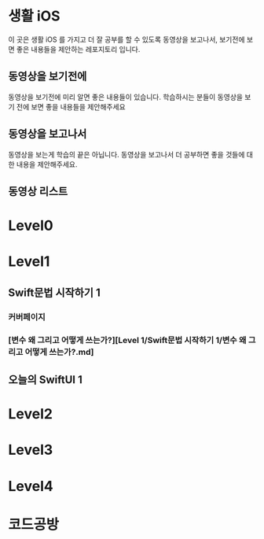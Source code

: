 # 생활 iOS

이 곳은 생활 iOS 를 가지고 더 잘 공부를 할 수 있도록 동영상을 보고나서, 보기전에 보면 좋은 내용들을 제안하는 레포지토리 입니다.

## 동영상을 보기전에
동영상을 보기전에 미리 알면 좋은 내용들이 있습니다. 학습하시는 분들이 동영상을 보기 전에 보면 좋을 내용들을 제안해주세요

## 동영상을 보고나서
동영상을 보는게 학습의 끝은 아닙니다. 동영상을 보고나서 더 공부하면 좋을 것들에 대한 내용을 제안해주세요.


## 동영상 리스트

# Level0

# Level1
## Swift문법 시작하기 1
### 커버페이지
### [변수 왜 그리고 어떻게 쓰는가?][Level 1/Swift문법 시작하기 1/변수 왜 그리고 어떻게 쓰는가?.md]

## 오늘의 SwiftUI 1

# Level2

# Level3

# Level4

# 코드공방
